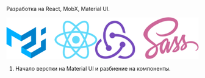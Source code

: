 <!-- https://api.coincap.io/v2/assets -->


Разработка на React, MobX, Material UI. 

![alt text](src/img/techno.png)



1. Начало верстки на Material UI и разбиение на компоненты.